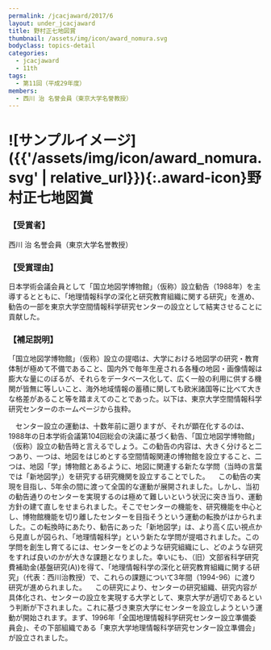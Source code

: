 ```yaml
---
permalink: /jcacjaward/2017/6
layout: under_jcacjaward
title: 野村正七地図賞
thumbnail: /assets/img/icon/award_nomura.svg
bodyclass: topics-detail
categories:
  - jcacjaward
  - 11th
tags:
  - 第11回（平成29年度）
members:
  - 西川 治 名誉会員（東京大学名誉教授）
---
```


# ![サンプルイメージ]({{'/assets/img/icon/award_nomura.svg' | relative_url}}){:.award-icon}野村正七地図賞

### 【受賞者】

西川 治 名誉会員（東京大学名誉教授）

### 【受賞理由】

日本学術会議会員として「国立地図学博物館」（仮称）設立勧告（1988年）を主導するとともに、「地理情報科学の深化と研究教育組織に関する研究」を進め、勧告の一部を東京大学空間情報科学研究センターの設立として結実させることに貢献した。

### 【補足説明】

「国立地図学博物館」（仮称）設立の提唱は、大学における地図学の研究・教育体制が極めて不備であること、国内外で毎年生産される各種の地図・画像情報は膨大な量にのぼるが、それらをデータベース化して、広く一般の利用に供する機関が皆無に等しいこと、海外地域情報の蓄積に関しても欧米諸国等に比べて大きな格差があること等を踏まえてのことであった。以下は、東京大学空間情報科学研究センターのホームページから抜粋。

　センター設立の運動は、十数年前に遡りますが、それが顕在化するのは、1988年の日本学術会議第104回総会の決議に基づく勧告、「国立地図学博物館」（仮称）設立の勧告時と言えるでしょう。この勧告の内容は、大きく分けると二つあり、一つは、地図をはじめとする空間情報関連の博物館を設立すること、二つは、地図「学」博物館とあるように、地図に関連する新たな学問（当時の言葉では「新地図学」）を研究する研究機関を設立することでした。
　この勧告の実現を目指し、5年余の間に渡って全国的な運動が展開されました。しかし、当初の勧告通りのセンターを実現するのは極めて難しいという状況に突き当り、運動方針の建て直しをせまられました。そこでセンターの機能を、研究機能を中心とし、博物館機能を切り離したセンターを目指そうという運動の転換がはかられました。この転換時にあたり、勧告にあった「新地図学」は、より高く広い視点から見直しが図られ、「地理情報科学」という新たな学問が提唱されました。この学問を創生し育てるには、センターをどのような研究組織にし、どのような研究をすれば良いのかが大きな課題となりました。幸いにも、（旧）文部省科学研究費補助金(基盤研究(A))を得て、「地理情報科学の深化と研究教育組織に関する研究」（代表：西川治教授）で、これらの課題について3年間（1994-96）に渡り研究が進められました。
　この研究により、センターの研究組織、研究内容が具体化され、センターの設立を実現する大学として、東京大学が適切であるという判断が下されました。これに基づき東京大学にセンターを設立しようという運動が開始されます。まず、1996年「全国地理情報科学研究センター設立準備委員会」、その下部組織である「東京大学地理情報科学研究センター設立準備会」が設立されました。
